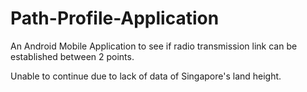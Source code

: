 # Path-Profile-Application
An Android Mobile Application to see if radio transmission link can be established between 2 points.

Unable to continue due to lack of data of Singapore's land height.
